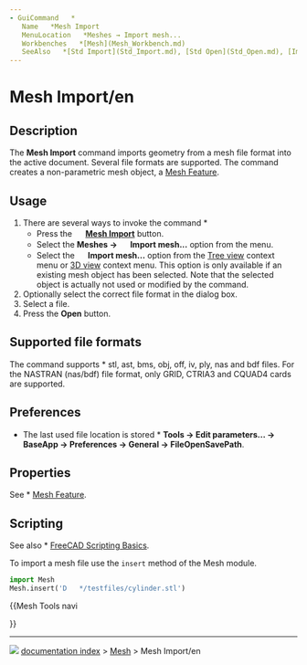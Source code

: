 ```yaml
---
- GuiCommand   *
   Name   *Mesh Import
   MenuLocation   *Meshes → Import mesh...
   Workbenches   *[Mesh](Mesh_Workbench.md)
   SeeAlso   *[Std Import](Std_Import.md), [Std Open](Std_Open.md), [Import Export](Import_Export.md)
---
```


# Mesh Import/en

## Description

The **Mesh Import** command imports geometry from a mesh file format into the active document. Several file formats are supported. The command creates a non-parametric mesh object, a [Mesh Feature](Mesh_Feature.md).

## Usage

1.  There are several ways to invoke the command   *
    -   Press the **<img src="images/Mesh_Import.svg" width=16px> [Mesh Import](Mesh_Import.md)** button.
    -   Select the **Meshes → <img src="images/Mesh_Import.svg" width=16px> Import mesh...** option from the menu.
    -   Select the **<img src="images/Mesh_Import.svg" width=16px> Import mesh...** option from the [Tree view](Tree_view.md) context menu or [3D view](3D_view.md) context menu. This option is only available if an existing mesh object has been selected. Note that the selected object is actually not used or modified by the command.
2.  Optionally select the correct file format in the dialog box.
3.  Select a file.
4.  Press the **Open** button.

## Supported file formats 

The command supports   * stl, ast, bms, obj, off, iv, ply, nas and bdf files. For the NASTRAN (nas/bdf) file format, only GRID, CTRIA3 and CQUAD4 cards are supported.

## Preferences

-   The last used file location is stored   * **Tools → Edit parameters... → BaseApp → Preferences → General → FileOpenSavePath**.

## Properties

See   * [Mesh Feature](Mesh_Feature.md).

## Scripting

See also   * [FreeCAD Scripting Basics](FreeCAD_Scripting_Basics.md).

To import a mesh file use the `insert` method of the Mesh module.


```python
import Mesh
Mesh.insert('D   */testfiles/cylinder.stl')
```





{{Mesh Tools navi

}}



---
![](images/Right_arrow.png) [documentation index](../README.md) > [Mesh](Mesh_Workbench.md) > Mesh Import/en
